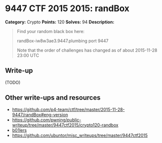 # 9447 CTF 2015 2015: randBox

**Category:** Crypto
**Points:** 120
**Solves:** 94
**Description:**

> Find your random black box here:
>
> randBox-iw8w3ae3.9447.plumbing port 9447
>
> Note that the order of challenges has changed as of about 2015-11-28 23:00 UTC


## Write-up

(TODO)

## Other write-ups and resources

* <https://github.com/p4-team/ctf/tree/master/2015-11-28-9447/randBox#eng-version>
* <https://github.com/pwning/public-writeup/tree/master/9447ctf2015/crypto120-randbox>
* [b01lers](https://b01lers.net/challenges/9447%20CTF%202015/randBox/78/)
* <https://github.com/ubuntor/misc_writeups/tree/master/9447ctf2015>
